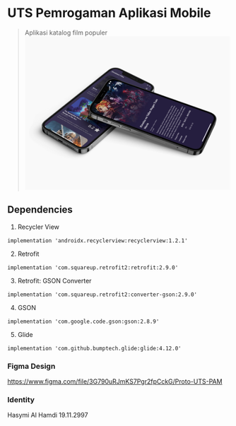# UTS Pemrogaman Aplikasi Mobile
> Aplikasi katalog film populer
![Prototype Movie Catalog](https://github.com/zxyvyx/MovieCatalog/blob/master/img/mockup.png)

## Dependencies

1. Recycler View
```
implementation 'androidx.recyclerview:recyclerview:1.2.1'
```
2. Retrofit
```
implementation 'com.squareup.retrofit2:retrofit:2.9.0'
```
3. Retrofit: GSON Converter
```
implementation 'com.squareup.retrofit2:converter-gson:2.9.0'
```
4. GSON
```
implementation 'com.google.code.gson:gson:2.8.9'
```
5. Glide
```
implementation 'com.github.bumptech.glide:glide:4.12.0'
```

### Figma Design
https://www.figma.com/file/3G790uRJmKS7Pgr2fpCckG/Proto-UTS-PAM


### Identity
Hasymi Al Hamdi
19.11.2997

